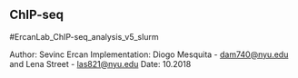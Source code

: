 ## ChIP-seq

#ErcanLab_ChIP-seq_analysis_v5_slurm

Author: Sevinc Ercan
Implementation: Diogo Mesquita - dam740@nyu.edu and Lena Street - las821@nyu.edu
Date: 10.2018
